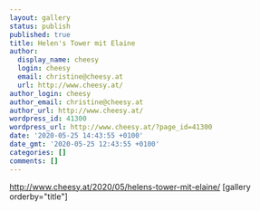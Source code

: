 ```yaml
---
layout: gallery
status: publish
published: true
title: Helen's Tower mit Elaine
author:
  display_name: cheesy
  login: cheesy
  email: christine@cheesy.at
  url: http://www.cheesy.at/
author_login: cheesy
author_email: christine@cheesy.at
author_url: http://www.cheesy.at/
wordpress_id: 41300
wordpress_url: http://www.cheesy.at/?page_id=41300
date: '2020-05-25 14:43:55 +0100'
date_gmt: '2020-05-25 12:43:55 +0100'
categories: []
comments: []
---
```

http://www.cheesy.at/2020/05/helens-tower-mit-elaine/
[gallery orderby="title"]
